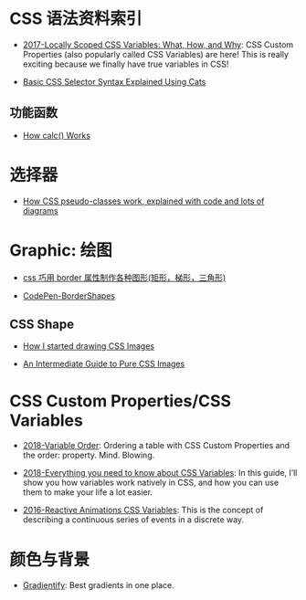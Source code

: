 # CSS 语法资料索引

- [2017-Locally Scoped CSS Variables: What, How, and Why](https://parg.co/bLS): CSS Custom Properties (also popularly called CSS Variables) are here! This is really exciting because we finally have true variables in CSS!

- [Basic CSS Selector Syntax Explained Using Cats](https://robots.thoughtbot.com/basic-css-selectors-explained-with-cats)

## 功能函数

- [How calc() Works](https://bitsofco.de/how-calc-works/)

# 选择器

- [How CSS pseudo-classes work, explained with code and lots of diagrams](https://medium.freecodecamp.com/explained-css-pseudo-classes-cef3c3177361#.ax2oehufx)

# Graphic: 绘图

- [css 巧用 border 属性制作各种图形(矩形，梯形，三角形)](http://www.manongjc.com/article/86.html)

- [CodePen-BorderShapes](http://codepen.io/wx-chevalier/pen/BzrPrb)

## CSS Shape

- [How I started drawing CSS Images](http://6me.us/kpnB)

- [An Intermediate Guide to Pure CSS Images](http://codepen.io/mikemang/post/an-intermediate-guide-to-pure-css-images)

# CSS Custom Properties/CSS Variables

- [2018-Variable Order](http://kizu.ru/en/blog/variable-order/): Ordering a table with CSS Custom Properties and the order: property. Mind. Blowing.

- [2018-Everything you need to know about CSS Variables](https://parg.co/UIJ): In this guide, I’ll show you how variables work natively in CSS, and how you can use them to make your life a lot easier.

- [2016-Reactive Animations CSS Variables](http://slides.com/davidkhourshid/reactanim#/): This is the concept of describing a continuous series of events in a discrete way.

# 颜色与背景

- [Gradientify](http://www.gradientify.dfusic.net/): Best gradients in one place.
